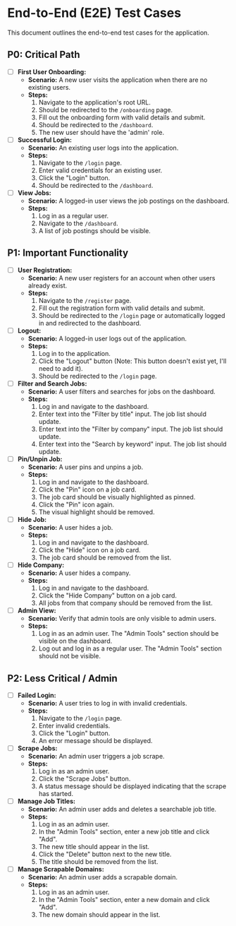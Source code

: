 # End-to-End (E2E) Test Cases

This document outlines the end-to-end test cases for the application.

## P0: Critical Path

- [ ] **First User Onboarding:**
  - **Scenario:** A new user visits the application when there are no existing users.
  - **Steps:**
    1. Navigate to the application's root URL.
    2. Should be redirected to the `/onboarding` page.
    3. Fill out the onboarding form with valid details and submit.
    4. Should be redirected to the `/dashboard`.
    5. The new user should have the 'admin' role.
- [ ] **Successful Login:**
  - **Scenario:** An existing user logs into the application.
  - **Steps:**
    1. Navigate to the `/login` page.
    2. Enter valid credentials for an existing user.
    3. Click the "Login" button.
    4. Should be redirected to the `/dashboard`.
- [ ] **View Jobs:**
  - **Scenario:** A logged-in user views the job postings on the dashboard.
  - **Steps:**
    1. Log in as a regular user.
    2. Navigate to the `/dashboard`.
    3. A list of job postings should be visible.

## P1: Important Functionality

- [ ] **User Registration:**
  - **Scenario:** A new user registers for an account when other users already exist.
  - **Steps:**
    1. Navigate to the `/register` page.
    2. Fill out the registration form with valid details and submit.
    3. Should be redirected to the `/login` page or automatically logged in and redirected to the dashboard.
- [ ] **Logout:**
  - **Scenario:** A logged-in user logs out of the application.
  - **Steps:**
    1. Log in to the application.
    2. Click the "Logout" button (Note: This button doesn't exist yet, I'll need to add it).
    3. Should be redirected to the `/login` page.
- [ ] **Filter and Search Jobs:**
  - **Scenario:** A user filters and searches for jobs on the dashboard.
  - **Steps:**
    1. Log in and navigate to the dashboard.
    2. Enter text into the "Filter by title" input. The job list should update.
    3. Enter text into the "Filter by company" input. The job list should update.
    4. Enter text into the "Search by keyword" input. The job list should update.
- [ ] **Pin/Unpin Job:**
  - **Scenario:** A user pins and unpins a job.
  - **Steps:**
    1. Log in and navigate to the dashboard.
    2. Click the "Pin" icon on a job card.
    3. The job card should be visually highlighted as pinned.
    4. Click the "Pin" icon again.
    5. The visual highlight should be removed.
- [ ] **Hide Job:**
  - **Scenario:** A user hides a job.
  - **Steps:**
    1. Log in and navigate to the dashboard.
    2. Click the "Hide" icon on a job card.
    3. The job card should be removed from the list.
- [ ] **Hide Company:**
  - **Scenario:** A user hides a company.
  - **Steps:**
    1. Log in and navigate to the dashboard.
    2. Click the "Hide Company" button on a job card.
    3. All jobs from that company should be removed from the list.
- [ ] **Admin View:**
  - **Scenario:** Verify that admin tools are only visible to admin users.
  - **Steps:**
    1. Log in as an admin user. The "Admin Tools" section should be visible on the dashboard.
    2. Log out and log in as a regular user. The "Admin Tools" section should not be visible.

## P2: Less Critical / Admin

- [ ] **Failed Login:**
  - **Scenario:** A user tries to log in with invalid credentials.
  - **Steps:**
    1. Navigate to the `/login` page.
    2. Enter invalid credentials.
    3. Click the "Login" button.
    4. An error message should be displayed.
- [ ] **Scrape Jobs:**
  - **Scenario:** An admin user triggers a job scrape.
  - **Steps:**
    1. Log in as an admin user.
    2. Click the "Scrape Jobs" button.
    3. A status message should be displayed indicating that the scrape has started.
- [ ] **Manage Job Titles:**
  - **Scenario:** An admin user adds and deletes a searchable job title.
  - **Steps:**
    1. Log in as an admin user.
    2. In the "Admin Tools" section, enter a new job title and click "Add".
    3. The new title should appear in the list.
    4. Click the "Delete" button next to the new title.
    5. The title should be removed from the list.
- [ ] **Manage Scrapable Domains:**
  - **Scenario:** An admin user adds a scrapable domain.
  - **Steps:**
    1. Log in as an admin user.
    2. In the "Admin Tools" section, enter a new domain and click "Add".
    3. The new domain should appear in the list.
